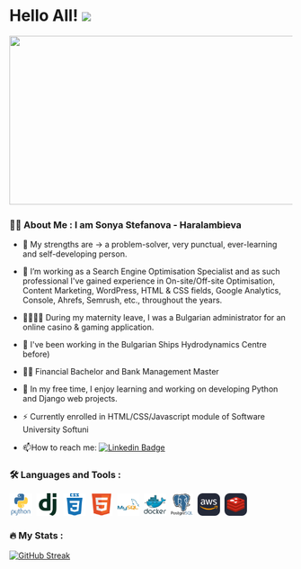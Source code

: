 <h1>
  Hello All!
  <img src="https://media.giphy.com/media/hvRJCLFzcasrR4ia7z/giphy.gif" width="30px"/>
</h1>

<div align="center">
  <img src="https://media.giphy.com/media/gG9fVWJdN41NeiHhzk/giphy.gif" width="600" height="300"/>
</div>

### :woman_technologist: About Me : I am Sonya Stefanova - Haralambieva
- :muscle: My strengths are -> a problem-solver, very punctual, ever-learning and self-developing person.

- :telescope: I’m working as a Search Engine Optimisation Specialist and as such professional I've gained experience in On-site/Off-site Optimisation, Content Marketing, WordPress, HTML & CSS fields, Google Analytics, Console, Ahrefs, Semrush, etc., throughout the years.
- :family_man_man_girl_girl: During my maternity leave, I was a Bulgarian administrator for an online casino & gaming application.
- :school: I've been working in the Bulgarian Ships Hydrodynamics Centre before)
- :woman_student: Financial Bachelor and Bank Management Master
- :seedling: In my free time, I enjoy learning and working on developing Python and Django web projects.
- :zap: Currently enrolled in HTML/CSS/Javascript module of Software University Softuni
- :mailbox:How to reach me: [![Linkedin Badge](https://img.shields.io/badge/-Sonya-blue?style=flat&logo=Linkedin&logoColor=white)](https://www.linkedin.com/in/sonya-stefanova-haralambieva-41286537/)

### :hammer_and_wrench: Languages and Tools :

<div>
<img src="https://github.com/devicons/devicon/blob/master/icons/python/python-original-wordmark.svg" title="Django" alt="Django" width="40" height="40"/>&nbsp;
    <img src="https://github.com/devicons/devicon/blob/master/icons/django/django-plain.svg" title="Django" alt="Django" width="40" height="40"/>&nbsp;
  <img src="https://github.com/devicons/devicon/blob/master/icons/css3/css3-plain-wordmark.svg"  title="CSS3" alt="CSS" width="40" height="40"/>&nbsp;
  <img src="https://github.com/devicons/devicon/blob/master/icons/html5/html5-original.svg" title="HTML5" alt="HTML" width="40" height="40"/>&nbsp;
  <img src="https://github.com/devicons/devicon/blob/master/icons/mysql/mysql-original-wordmark.svg" title="MySQL"  alt="MySQL" width="40" height="40"/>&nbsp;
 <img src="https://github.com/devicons/devicon/blob/master/icons/docker/docker-original-wordmark.svg" title="Docker"  alt="Docker" width="40" height="40"/>&nbsp;
<img src="https://github.com/devicons/devicon/blob/master/icons/postgresql/postgresql-original-wordmark.svg" title="PostgreSQL"  alt="Postgres" width="40" height="40"/>&nbsp;
<img src="https://github.com/tandpfun/skill-icons/blob/main/icons/AWS-Dark.svg" title="AWS"  alt="AWS" width="40" height="40"/>&nbsp;
<img src="https://github.com/tandpfun/skill-icons/blob/main/icons/Redis-Dark.svg" title="Redis Cache"  alt="Redis" width="40" height="40"/>&nbsp;
</div>

### :fire: My Stats :
[![GitHub Streak](https://streak-stats.demolab.com/?user=sonya-stefanova)](https://git.io/streak-stats)
